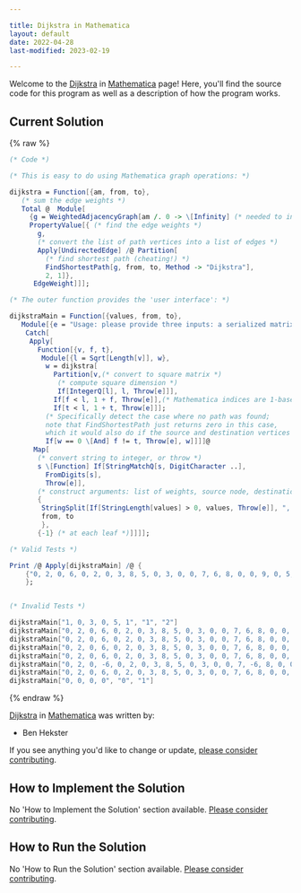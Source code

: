 ```yaml
---

title: Dijkstra in Mathematica
layout: default
date: 2022-04-28
last-modified: 2023-02-19

---
```


Welcome to the [Dijkstra](https://sampleprograms.io/projects/dijkstra) in [Mathematica](https://sampleprograms.io/languages/mathematica) page! Here, you'll find the source code for this program as well as a description of how the program works.

## Current Solution

{% raw %}

```mathematica
(* Code *)

(* This is easy to do using Mathematica graph operations: *)

dijkstra = Function[{am, from, to},
   (* sum the edge weights *)
   Total @  Module[
     {g = WeightedAdjacencyGraph[am /. 0 -> \[Infinity] (* needed to indicate no edge *)]},
     PropertyValue[{ (* find the edge weights *)
       g,
       (* convert the list of path vertices into a list of edges *)
       Apply[UndirectedEdge] /@ Partition[
         (* find shortest path (cheating!) *)
         FindShortestPath[g, from, to, Method -> "Dijkstra"],
         2, 1]},
      EdgeWeight]]];

(* The outer function provides the 'user interface': *)

dijkstraMain = Function[{values, from, to},
   Module[{e = "Usage: please provide three inputs: a serialized matrix, a source node and a destination node"},
    Catch[
     Apply[
       Function[{v, f, t},
        Module[{l = Sqrt[Length[v]], w},
         w = dijkstra[
           Partition[v,(* convert to square matrix *)
            (* compute square dimension *)
            If[IntegerQ[l], l, Throw[e]]],
           If[f < l, 1 + f, Throw[e]],(* Mathematica indices are 1-based *)
           If[t < l, 1 + t, Throw[e]]];
         (* Specifically detect the case where no path was found; 
         note that FindShortestPath just returns zero in this case, 
         which it would also do if the source and destination vertices are the same. *)
         If[w == 0 \[And] f != t, Throw[e], w]]]]@
      Map[
       (* convert string to integer, or throw *)
       s \[Function] If[StringMatchQ[s, DigitCharacter ..],
         FromDigits[s],
         Throw[e]],
       (* construct arguments: list of weights, source node, destination node *)
       {
        StringSplit[If[StringLength[values] > 0, values, Throw[e]], ", "],
        from, to
        },
       {-1} (* at each leaf *)]]]];

(* Valid Tests *)

Print /@ Apply[dijkstraMain] /@ {
    {"0, 2, 0, 6, 0, 2, 0, 3, 8, 5, 0, 3, 0, 0, 7, 6, 8, 0, 0, 9, 0, 5, 7, 9, 0", "0", "1"}
    };


(* Invalid Tests *)

dijkstraMain["1, 0, 3, 0, 5, 1", "1", "2"]
dijkstraMain["0, 2, 0, 6, 0, 2, 0, 3, 8, 5, 0, 3, 0, 0, 7, 6, 8, 0, 0, 9, 0, 5, 7, 9, 0", "0", ""]
dijkstraMain["0, 2, 0, 6, 0, 2, 0, 3, 8, 5, 0, 3, 0, 0, 7, 6, 8, 0, 0, 9, 0, 5, 7, 9, 0", "", ""]
dijkstraMain["0, 2, 0, 6, 0, 2, 0, 3, 8, 5, 0, 3, 0, 0, 7, 6, 8, 0, 0, 9, 0, 5, 7, 9, 0", "-1", "2"]
dijkstraMain["0, 2, 0, 6, 0, 2, 0, 3, 8, 5, 0, 3, 0, 0, 7, 6, 8, 0, 0, 9, 0, 5, 7, 9, 0", "1", "-2"]
dijkstraMain["0, 2, 0, -6, 0, 2, 0, 3, 8, 5, 0, 3, 0, 0, 7, -6, 8, 0, 0, 9, 0, 5, 7, 9, 0", "1", "2"]
dijkstraMain["0, 2, 0, 6, 0, 2, 0, 3, 8, 5, 0, 3, 0, 0, 7, 6, 8, 0, 0, 9, 0, 5, 7, 9, 0", "1", "10"]
dijkstraMain["0, 0, 0, 0", "0", "1"]
```

{% endraw %}

[Dijkstra](https://sampleprograms.io/projects/dijkstra) in [Mathematica](https://sampleprograms.io/languages/mathematica) was written by:

- Ben Hekster

If you see anything you'd like to change or update, [please consider contributing](https://github.com/TheRenegadeCoder/sample-programs).

## How to Implement the Solution

No 'How to Implement the Solution' section available. [Please consider contributing](https://github.com/TheRenegadeCoder/sample-programs-website).

## How to Run the Solution

No 'How to Run the Solution' section available. [Please consider contributing](https://github.com/TheRenegadeCoder/sample-programs-website).